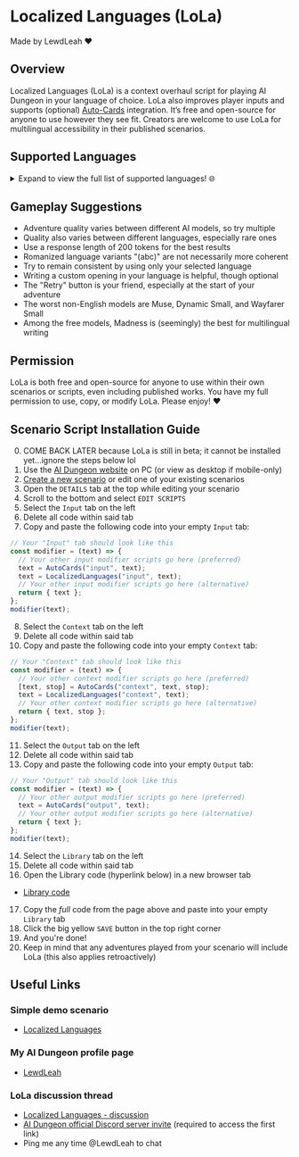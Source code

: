 # Localized Languages (LoLa)
Made by LewdLeah ❤️
## Overview
Localized Languages (LoLa) is a context overhaul script for playing AI Dungeon in your language of choice. LoLa also improves player inputs and supports (optional) [Auto-Cards](https://github.com/LewdLeah/Auto-Cards) integration. It’s free and open-source for anyone to use however they see fit. Creators are welcome to use LoLa for multilingual accessibility in their published scenarios.
## Supported Languages
<details>
<summary>Expand to view the full list of supported languages! 🌐</summary>
  
1. English
2. Abkhazian / аҧсуа / Apsua / აფსუა / Abkhaz
3. Abkhazian (abc)
4. Afar / Qafar Af
5. Afrikaans
6. Akan / ákán
7. Akan (abc)
8. Albanian / Shqip
9. Amharic / አማርኛ / Amarəñña
10. Amharic (abc)
11. Arabic / اَلْعَرَبِيَّةُ / Al-ʿarabiyyah
12. Arabic (abc)
13. Aragonese / Aragonés
14. Armenian / հայերեն / Hayeren
15. Armenian (abc)
16. Asmr / Whisper / Asmr Whisper Script
17. Assamese / অসমীয়া / ôxômiya / Asamiya
18. Assamese (abc)
19. Avaric / авар мацӏ / اوار ماض / Avar Maz / Avar
20. Avaric (abc)
21. Avestan / Upastawakaēna
22. Aymara / Aymaran
23. Azerbaijani / Azərbaycan Dili / آذربایجان دیلی / азәрбајҹан дили / Azeri
24. Azerbaijani (abc)
25. Bambara / ߓߡߊߣߊ߲ߞߊ߲ / بَمَنَنكَن / Bamanankan / Bamana
26. Bashkir / башҡорт теле / Başqort Tele / Bashkort
27. Bashkir (abc)
28. Basque / Euskara / Euskera
29. Belarusian / беларуская мова / Biełaruskaja Mova
30. Belarusian (abc)
31. Bengali / বাংলা / Bāŋlā / Bangla
32. Bengali (abc)
33. Bislama
34. Bosnian / босански / Bosanski / Bosniak
35. Bosnian (abc)
36. Brainrot
37. Brazilian / Português Brasileiro / Brazilian Portuguese
38. Breton / Brezhoneg
39. Bulgarian / български / Bulgarski
40. Bulgarian (abc)
41. Burmese / မြန်မာစာ / Mrãmācā / Myanmar
42. Burmese (abc)
43. Catalan / Valencian / Català / Valencià
44. Central Khmer / ខេមរភាសា / Khémôrôphéasa / Khmer / Cambodian
45. Central Khmer (abc)
46. Chamorro / Finu' Chamoru
47. Chechen / нохчийн мотт / Noxçiyn Mott / Chechnyan / Chechnian
48. Chechen (abc)
49. Chichewa / Chewa / Nyanja / Chinyanja
50. Chinese / Simplified Chinese / Mandarin / 简化字 / Jiǎnhuàzì / 简体字 / Jiǎntǐzì
51. Chinese (abc)
52. Church Slavic / Old Slavic / славе́нскїй ѧ҆зы́къ
53. Church Slavic (abc)
54. Chuvash / чӑвашла / çăvaşla
55. Chuvash (abc)
56. Cornish / Kernowek
57. Corporate / Business Speak / Corporate Jargon
58. Corsican / Corsu
59. Cree / ᓀᐦᐃᔭᐁᐧᐃᐧᐣ / Nehiyawewin
60. Cree (abc)
61. Croatian / Hrvatski / Crovatian
62. Czech / čeština / Czechian
63. Danish / Dansk
64. Divehi / Dhivehi / Maldivian / ދިވެހި
65. Dutch / Flemish / Nederlands
66. Dzongkha / རྫོང་ཁ་ / Bhutanese
67. Dzongkha (abc)
68. Esperanto
69. Estonian / Eesti Keel
70. Ewe / èʋegbe
71. Faroese / Føroyskt / Faeroese
72. Fijian / Na Vosa Vakaviti
73. Finnish / Suomi
74. French / Français
75. Fulah / ࢻُلْࢻُلْدٜ / 𞤬𞤵𞤤𞤬𞤵𞤤𞤣𞤫 / Fulfulde / ݒُلَارْ / 𞤨𞤵𞤤𞤢𞥄𞤪 / Pulaar / Fula / Fulani
76. Gaelic / Scottish Gaelic / Gàidhlig / Scots Gaelic
77. Galician / Galego
78. Ganda / Luganda
79. Georgian / ქართული / Kharthuli
80. Georgian (abc)
81. German / Deutsch
82. Greek / νέα ελληνικά / Néa Ellêniká
83. Greek (abc)
84. Guarani / Avañe'ẽ / Guaraní
85. Gujarati / ગુજરાતી / Gujarātī
86. Gujarati (abc)
87. Haitian Creole / Haitian / Kreyòl Ayisyen
88. Hausa / هَرْشٜن هَوْس / Halshen Hausa / Hausan
89. Hebrew / עברית / Ivrit
90. Hebrew (abc)
91. Herero / Otjiherero
92. Hindi / हिन्दी / Hindī
93. Hindi (abc)
94. Hiri Motu / Police Motu / Pidgin Motu
95. Hungarian / Magyar Nyelv / Magyar
96. Icelandic / íslenska
97. Ido
98. Igbo / ásụ̀sụ́ ìgbò
99. Indonesian / Bahasa Indonesia
100. Interlingua
101. Interlingue / Occidental
102. Inuktitut / ᐃᓄᒃᑎᑐᑦ
103. Inupiaq / Iñupiaq / Inupiat / Inupiatun
104. Irish / Gaeilge / Irish Gaelic
105. Italian / Italiano
106. Japanese / 日本語 / Nihongo
107. Japanese (abc)
108. Javanese / ꦧꦱꦗꦮ / Basa Jawa
109. Kalaallisut / Greenlandic
110. Kannada / ಕನ್ನಡ / Kannađa / Kannadan / Canarese
111. Kannada (abc)
112. Kanuri / كَنُرِيِه / Kànùrí
113. Kashmiri / कॉशुर / كأشُر / Kosher / Koshur
114. Kashmiri (abc)
115. Kazakh / қазақша / Qazaqşa / قازاقشا / Qazaq
116. Kazakh (abc)
117. Kikuyu / Gikuyu / Gĩgĩkũyũ
118. Kinyarwanda / Ikinyarwanda / Rwandan / Rwanda
119. Klingon / Tlhingan
120. Komi / коми кыв / Zyran / Zyrian / Komi-Zyryan
121. Komi (abc)
122. Kongo / Kikongo
123. Korean / 한국어 / Hangugeo / 조선말 / Chosŏnmal
124. Korean (abc)
125. Kuanyama / Oshikwanyama / Cuanhama / Kwanyama
126. Kurdish / کوردی / Kurdî
127. Kurdish (abc)
128. Kyrgyz / Kirghiz / кыргыз / قىرعىز
129. Kyrgyz (abc)
130. Lao / ພາສາລາວ / Phasa Lao / Laotian
131. Lao (abc)
132. Latin / Latinum
133. Latvian / Latviski / Lettish
134. Leetspeak / Eleet / Hacker Speak / L33t
135. Legalese / Lawyer / Legal Language
Limburgish / Limburgan / Limburger / Lèmburgs
Lingala / Lingála / Ngala
Lingua-Technis / Cant Mechanicus / Techna-Lingua / Binharic
Lithuanian / Lietuvių
Luba-Katanga / Kiluba / Luba-Shaba
Luxembourgish / Letzeburgesch / Lëtzebuergesch / Luxembourgian
Macedonian / македонски / Makedonski
Macedonian (abc)
Malagasy / مَلَغَسِ
Malay / بهاس ملايو / Bahasa Melayu
Malayalam / മലയാളം / Malayāļã
Malayalam (abc)
Maltese / Malti
Manx / Gaelg / Gailck / Manx Gaelic
Maori / Reo Māori
Marathi / मराठी / Marāṭhī / Maharashtran
Marathi (abc)
Marshallese / Kajin M̧ajeļ / Ebon
Mongolian / монгол хэл / Mongol Xel / Mongol
Mongolian (abc)
Nauru / Dorerin Naoe / Nauruan
Navajo / Navaho / Diné Bizaad / Naabeehó Bizaad
Navi / Lì'fya Lena'vi / Na'vi
Ndonga / Oshindonga
Nepali / नेपाली भाषा / Nepālī Bhāśā / Nepalese / Gorkhali
Nepali (abc)
North Ndebele / Sasenyakatho / Mthwakazi Ndebele
Northern Sami / Davvisámegiella
Norwegian / Norsk
Norwegian Bokmal / Bokmål / Norsk Bokmål
Norwegian Nynorsk / Nynorsk / Norsk Nynorsk
Occitan / Provençal / Provential / Provencal
Ojibwe / ᐊᓂᔑᓈᐯᒧᐎᓐ / Anishinaabemowin / Ojibway / Otchipwe / Ojibwemowin
Old English / ænglisc / Shakespearean English / Anglo-Saxon
Oriya / ଓଡ଼ିଆ / Odia / Odian / Odishan / Orissan
Oriya (abc)
Orkish / Mek Jargon
Oromo / Afaan Oromoo / Oromoo
Ossetian / Ossetic / ирон ӕвзаг / Iron ævzag / Ossete
Ossetian (abc)
Pali / Pāli / Pali-Magadhi
Panjabi / Punjabi / ਪੰਜਾਬੀ / پنجابی / Pãjābī
Panjabi (abc)
Persian / فارسی / Fārsiy / Farsi
Persian (abc)
Pig Latin / Igpay Atinlay
Pirate / Sea Shanty
Polish / Polski / Język Polski / Polszczyzna
Portuguese / Português
Purple Prose / First Year English Major / Pretentious
Pushto / Pashto / پښتو / Pax̌tow
Pushto (abc)
Quechua / Runa Simi / Kichwa Simi / Nuna Shimi / Quechuan
Rhyme / Poem / Rhyme Scheme / Poetry
Romanian / Moldavian / Română / ромынэ / Moldovan
Romansh / Rumantsch / Rumàntsch / Romauntsch / Romontsch / Romansch
Rundi / Ikirundi / Kirundi
Russian / русский язык / Russkiĭ âzyk
Russian (abc)
Samoan / Gagana Sāmoa
Sango / Yângâ Tî Sängö / Sangoic
Sanskrit / संस्कृतम् / Saṃskṛtam
Sanskrit (abc)
Sardinian / Sardu / Sard
Serbian / српски / Srpski
Serbian (abc)
Shona / Chishona
Sichuan Yi / Nuosu / ꆈꌠꉙ / Nuosuhxop / Northern Yi / Liangshan Yi / Nosu
Sichuan Yi (abc)
Sindhi / سنڌي / सिन्धी / Sindhī
Sindhi (abc)
Sinhalese / Sinhala / සිංහල / Siṁhala
Sinhalese (abc)
Slovak / Slovenčina / Slovakian
Slovenian / Slovenščina / Slovene
Somali / Soomaali / 𐒈𐒝𐒑𐒛𐒐𐒘 / سٝومالِ / Somalian
South Ndebele / Isindebele / Sakwandzundza
Southern Sotho / Sesotho / Sotho
Spanish / Castilian / Español / Castellano
Sundanese / Basa Sunda / بَاسَا سُوْندَا
Swahili / Kiswahili / كِسوَحِيلِ
Swati / Siswati / Swazi
Swedish / Svenska
Tagalog / Wikang Tagalog
Tahitian / Reo Tahiti
Tajik / тоҷикӣ / Tojikī / Tajiki
Tajik (abc)
Tamil / தமிழ் / Tamiḻ / Thamizh
Tamil (abc)
Tatar / татар теле / Tatar Tele / تاتار تئلئ
Tatar (abc)
Telugu / తెలుగు
Telugu (abc)
Thai / ภาษาไทย / Phasa Thai / Siamese / Central Thai
Thai (abc)
Tibetan / བོད་སྐད་ / Bodskad / ལྷ་སའི་སྐད་ / Lhas'iskad / Standard Tibetan / Lhasa Tibetan
Tibetan (abc)
Tigrinya / ትግርኛ / Təgrəñña / Tigrigna
Tigrinya (abc)
Tonga / Lea Faka-Tonga / Tongan / Tonga Islands
Traditional Chinese / 正體字 / 正体字 / Zhèngtǐzì / 繁體字 / Fántǐzì / 繁体字
Traditional Chinese (abc)
Tsonga / Xitsonga
Tswana / Setswana / Sechuana
Turkish / Türkçe / Türk Dili / Türkiye Türkçesi
Turkmen / Türkmençe / түркменче / تۆرکمنچه
Twi
Uighur / ئۇيغۇر تىلى / Uyghur / уйғур тили / Uyƣur Tili
Uighur (abc)
Ukrainian / українська / Ukraїnska
Ukrainian (abc)
Urdu / اُردُو / Urduw
Urdu (abc)
Uzbek / ózbekça / ўзбекча / ئوزبېچه
Valley Girl
Venda / Tshivenḓa / Tshivenda
Vietnamese / Tiếng Việt
Volapuk / Volapük
Walloon / Walon
Welsh / Cymraeg
Western Frisian / Frysk / Frisian / Fries
Wolof / وࣷلࣷفْ
Xhosa / Isixhosa / Xosa
Yiddish / ייִדיש / Yidiš / Judeo-German
Yiddish (abc)
Yoruba / èdè Yorùbá
Zhuang / Chuang / 話僮 / Vahcuengh
Zulu / Isizulu
</details>

## Gameplay Suggestions
- Adventure quality varies between different AI models, so try multiple
- Quality also varies between different languages, especially rare ones
- Use a response length of 200 tokens for the best results
- Romanized language variants "(abc)" are not necessarily more coherent
- Try to remain consistent by using only your selected language
- Writing a custom opening in your language is helpful, though optional
- The "Retry" button is your friend, especially at the start of your adventure
- The worst non-English models are Muse, Dynamic Small, and Wayfarer Small
- Among the free models, Madness is (seemingly) the best for multilingual writing
## Permission
LoLa is both free and open-source for anyone to use within their own scenarios or scripts, even including published works. You have my full permission to use, copy, or modify LoLa. Please enjoy! ❤️
## Scenario Script Installation Guide
0. COME BACK LATER because LoLa is still in beta; it cannot be installed yet...ignore the steps below lol
1. Use the [AI Dungeon website](https://aidungeon.com/) on PC (or view as desktop if mobile-only)
2. [Create a new scenario](https://help.aidungeon.com/faq/what-are-scenarios) or edit one of your existing scenarios
3. Open the `DETAILS` tab at the top while editing your scenario
4. Scroll to the bottom and select `EDIT SCRIPTS`
5. Select the `Input` tab on the left
6. Delete all code within said tab
7. Copy and paste the following code into your empty `Input` tab:
```javascript
// Your "Input" tab should look like this
const modifier = (text) => {
  // Your other input modifier scripts go here (preferred)
  text = AutoCards("input", text);
  text = LocalizedLanguages("input", text);
  // Your other input modifier scripts go here (alternative)
  return { text };
};
modifier(text);
```
8. Select the `Context` tab on the left
9. Delete all code within said tab
10. Copy and paste the following code into your empty `Context` tab:
```javascript
// Your "Context" tab should look like this
const modifier = (text) => {
  // Your other context modifier scripts go here (preferred)
  [text, stop] = AutoCards("context", text, stop);
  text = LocalizedLanguages("context", text);
  // Your other context modifier scripts go here (alternative)
  return { text, stop };
};
modifier(text);
```
11. Select the `Output` tab on the left
12. Delete all code within said tab
13. Copy and paste the following code into your empty `Output` tab:
```javascript
// Your "Output" tab should look like this
const modifier = (text) => {
  // Your other output modifier scripts go here (preferred)
  text = AutoCards("output", text);
  // Your other output modifier scripts go here (alternative)
  return { text };
};
modifier(text);
```
14. Select the `Library` tab on the left
15. Delete all code within said tab
16. Open the Library code (hyperlink below) in a new browser tab
- [Library code](./src/library.js)
17. Copy the *full* code from the page above and paste into your empty `Library` tab
18. Click the big yellow `SAVE` button in the top right corner
19. And you're done!
20. Keep in mind that any adventures played from your scenario will include LoLa (this also applies retroactively)
## Useful Links
### Simple demo scenario
- [Localized Languages](https://play.aidungeon.com/scenario/AX2nXYIPzcKd/localized-languages)
### My AI Dungeon profile page
- [LewdLeah](https://play.aidungeon.com/profile/LewdLeah)
### LoLa discussion thread
- [Localized Languages - discussion](https://discord.com/channels/903327676884979802/1406127682365816852)
- [AI Dungeon official Discord server invite](https://discord.gg/MXNqpSbuZT) (required to access the first link)
- Ping me any time @LewdLeah to chat
